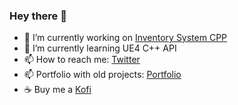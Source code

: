 ### Hey there 👋

- 🔭 I’m currently working on [Inventory System CPP](https://youtu.be/oyq-Yn8kdJI)
- 🌱 I’m currently learning UE4 C++ API
- 📫 How to reach me: [Twitter](https://twitter.com/DavidCRicardo)
- 📫 Portfolio with old projects: [Portfolio](https://davidcricardo.github.io/)
- ☕ Buy me a [Kofi](https://ko-fi.com/davidcricardo/)

<!--
**DavidCRicardo/DavidCRicardo** is a ✨ _special_ ✨ repository because its `README.md` (this file) appears on your GitHub profile.

Here are some ideas to get you started:

- 🔭 I’m currently working on ...
- 🌱 I’m currently learning ...
- 👯 I’m looking to collaborate on ...
- 🤔 I’m looking for help with ...
- 💬 Ask me about ...
- 📫 How to reach me: ...
- 😄 Pronouns: ...
- ⚡ Fun fact: ...
-->
